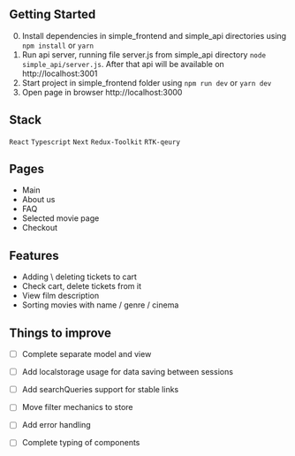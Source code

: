   ## Getting Started

  0. Install dependencies in simple_frontend and simple_api directories using `npm install` or `yarn`
  1. Run api server, running file server.js from simple_api directory `node simple_api/server.js`. After that api will be available on http://localhost:3001
  2. Start project in simple_frontend folder using `npm run dev` or `yarn dev`
  3. Open page in browser http://localhost:3000

  ## Stack

  `React` `Typescript` `Next` `Redux-Toolkit` `RTK-qeury` 

  ## Pages

  - Main
  - About us
  - FAQ
  - Selected movie page
  - Checkout

  ## Features

  - Adding \ deleting tickets to cart
  - Check cart, delete tickets from it
  - View film description
  - Sorting movies with name / genre / cinema

  ## Things to improve

  - [ ] Complete separate model and view
  - [ ] Add localstorage usage for data saving between sessions
  - [ ] Add searchQueries support for stable links
  - [ ] Move filter mechanics to store
  - [ ] Add error handling
  - [ ] Complete typing of components



